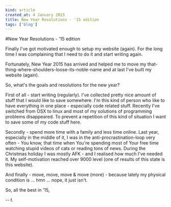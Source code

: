```yaml
---
kind: article
created_at: 4 January 2015
title: New Year Resolutions - '15 edition
tags: ['blog']
---
```


#New Year Resolutions - '15 edition

Finally I've got motivated enough to setup my website (again). For the long time I was complaining that I need to do it and start writing again.

Fortunately, New Year 2015 has arrived and helped me to move my that-thing-where-shoulders-loose-its-noble-name and at last I've built my website (again).

So, what's the goals and resolutions for the new year?

First of all - start writing (regularly). I've collected pretty nice amount of stuff that I would like to save somewhere. I'm this kind of person who like to have everything in one place - especially code related stuff. Recently I've switched from OSX to linux and most of my solutions of programming problems disappeared. To prevent a repetition of this kind of situation I want to save some of my code stuff here.

Secondly - spend more time with a family and less time online. Last year, especially in the middle of it, I was in the anti-procrastination-loop very often - You know, that time when You're spending most of Your free time watching stupid videos of cats or reading tons of news. During the Christmas  holiday I was mostly AFK - and I realised how much I've needed it. My self-motivation reached over 9000 level (one of results of this state is this website).

And finally - move, move, move & move (more) - because lately my physical condition is ... hmn ... nope, it just isn't.

So, all the best in '15,

-- ł.